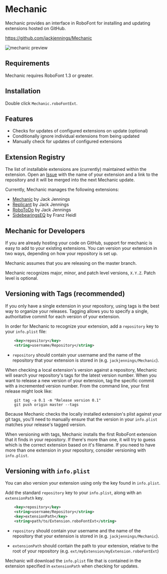 Mechanic
========

Mechanic provides an interface in RoboFont for installing and updating extensions hosted on GitHub.

https://github.com/jackjennings/Mechanic

![mechanic preview](http://ja.ckjennin.gs/public/images/Mechanic-preview.png)

Requirements
------------

Mechanic requires RoboFont 1.3 or greater.

Installation
------------

Double click `Mechanic.roboFontExt`.

Features
--------

* Checks for updates of configured extensions on update (optional)
* Conditionally ignore individual extensions from being updated
* Manually check for updates of configured extensions

Extension Registry
------------------

The list of installable extensions are (currently) maintained within the extension. Open an [Issue](https://github.com/jackjennings/Mechanic/issues) with the name of your extension and a link to the repository and it will be merged into the next Mechanic update.

Currently, Mechanic manages the following extensions:

* [Mechanic](https://github.com/jackjennings/Mechanic) by Jack Jennings
* [Replicant](https://github.com/jackjennings/Replicant) by Jack Jennings
* [RoboToDo](https://github.com/jackjennings/RoboToDo) by Jack Jennings
* [SidebearingsEQ](https://github.com/franzheidl/SidebearingsEQ) by Franz Heidl

Mechanic for Developers
-----------------------

If you are already hosting your code on GitHub, support for mechanic is easy to add to your existing extensions. You can version your extension in two ways, depending on how your repository is set up.

Mechanic assumes that you are releasing on the master branch.

Mechanic recognizes major, minor, and patch level versions, `X.Y.Z`. Patch level is optional.

## Versioning with Tags (recommended)

If you only have a single extension in your repository, using tags is the best way to organize your releases. Tagging allows you to specify a single, authoritative commit for each version of your extension.

In order for Mechanic to recognize your extension, add a `repository` key to your `info.plist` file:

```xml
	<key>repository</key>
	<string>username/Repository</string>
```

* `repository` should contain your username and the name of the repository that your extension is stored in (e.g. `jackjennings/Mechanic`).

When checking a local extension's version against a repository, Mechanic will search your repository's tags for the latest version number. When you want to release a new version of your extension, tag the specific commit with a incremented version number. From the command line, your first release might look like:

```
	git tag -a 0.1 -m "Release version 0.1"
	git push origin master --tags
```

Because Mechanic checks the locally installed extension's plist against your git tags, you'll need to manually ensure that the version in your `info.plist` matches your release's tagged version. 

When versioning with tags, Mechanic installs the first RoboFont extension that it finds in your repository. If there's more than one, it will try to guess which is the correct extension based on it's filename. If you need to have more than one extension in your repository, consider versioning with `info.plist`.

## Versioning with `info.plist`

You can also version your extension using only the key found in `info.plist`.

Add the standard `repository` key to your `info.plist`, along with an `extensionPath` key.

```xml
	<key>repository</key>
	<string>username/Repository</string>
	<key>extensionPath</key>
	<string>path/to/Extension.roboFontExt</string>
```

* `repository` should contain your username and the name of the repository that your extension is stored in (e.g. `jackjennings/Mechanic`).

* `extensionPath` should contain the path to your extension, relative to the root of your repository (e.g. `ext/myExtension/myExtension.roboFontExt`)

Mechanic will download the `info.plist` file that is contained in the extension specified in `extensionPath` when checking for updates.
